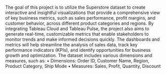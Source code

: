 The goal of this project is to utilize the Superstore dataset to create interactive and insightful visualizations that provide a comprehensive view of key business metrics, such as sales performance, profit margins, and customer behavior, across different product categories and regions. By integrating Tableau Cloud and Tableau Pulse, the project also aims to generate real-time, customizable metrics that enable stakeholders to monitor trends and make informed decisions quickly. The dashboards and metrics will help streamline the analysis of sales data, track key performance indicators (KPIs), and identify opportunities for business growth and optimization.
The dataset includes various dimensions and measures, such as:
•	Dimensions:	Order ID,	Customer Name, Region, Product Category, Ship Mode
•	Measures: Sales, Profit, Quantity,	Discount

